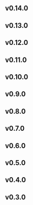 ## v0.14.0
## v0.13.0
## v0.12.0
## v0.11.0
## v0.10.0
## v0.9.0
## v0.8.0
## v0.7.0
## v0.6.0
## v0.5.0
## v0.4.0
## v0.3.0
